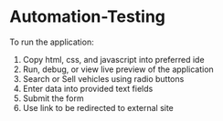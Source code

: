 # Automation-Testing

To run the application:
  1. Copy html, css, and javascript into preferred ide
  2. Run, debug, or view live preview of the application
  3. Search or Sell vehicles using radio buttons
  4. Enter data into provided text fields
  5. Submit the form
  6. Use link to be redirected to external site
